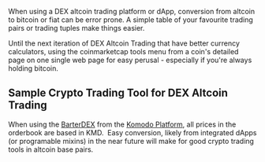 
When using a DEX altcoin trading platform or dApp, conversion from altcoin to bitcoin or fiat can be error prone. A simple table of your favourite trading pairs or trading tuples make things easier.

Until the next iteration of DEX Altcoin Trading that have better currency calculators, using the coinmarketcap tools menu from a coin's detailed page on one single web page for easy perusal - especially if you're always holding bitcoin.


## Sample Crypto Trading Tool for DEX Altcoin Trading


When using the [BarterDEX](http://barterdex.com) from the [Komodo Platform](http://komodoplatform.com), all prices in the orderbook are based in KMD.  Easy conversion, likely from integrated dApps (or programable mixins) in the near future will make for good crypto trading tools in altcoin base pairs.



























